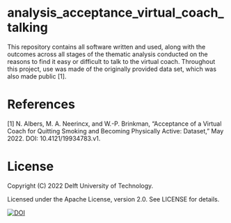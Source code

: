 # analysis_acceptance_virtual_coach_talking
This repository contains all software written and used, along with the outcomes across all stages of the thematic analysis conducted on the reasons to find it easy or difficult to talk to the virtual coach. Throughout this project, use was made of the originally provided data set, which was also made public [1].


# References
[1] N. Albers, M. A. Neerincx, and W.-P. Brinkman, “Acceptance of a Virtual Coach for Quitting Smoking and Becoming Physically Active: Dataset,” May 2022. DOI: 10.4121/19934783.v1.


# License
Copyright (C) 2022 Delft University of Technology.

Licensed under the Apache License, version 2.0. See LICENSE for details.

[![DOI](https://zenodo.org/badge/500115034.svg)](https://zenodo.org/badge/latestdoi/500115034)
